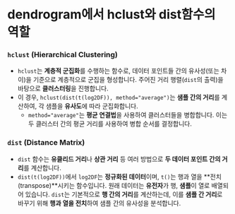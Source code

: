 # dendrogram에서 hclust와 dist함수의 역할
### **`hclust` (Hierarchical Clustering)**

- `hclust`는 **계층적 군집화**를 수행하는 함수로, 데이터 포인트들 간의 유사성(또는 차이)을 기준으로 계층적으로 군집을 형성합니다. 주어진 거리 행렬(`dist`의 출력)을 바탕으로 **클러스터링**을 진행합니다.
- 이 경우, `hclust(dist(t(log2DF)), method="average")`는 **샘플 간의 거리**를 계산하여, 각 샘플을 **유사도**에 따라 군집화합니다.
    - `method="average"`는 **평균 연결법**을 사용하여 클러스터들을 병합합니다. 이는 두 클러스터 간의 평균 거리를 사용하여 병합 순서를 결정합니다.

### **`dist` (Distance Matrix)**

- `dist` 함수는 **유클리드 거리**나 **상관 거리** 등 여러 방법으로 **두 데이터 포인트 간의 거리**를 계산합니다.
- `dist(t(log2DF))`에서 `log2DF`는 **정규화된 데이터**이며, `t()`는 행과 열을 **전치(transpose)**시키는 함수입니다. 원래 데이터는 **유전자**가 행, **샘플**이 열로 배열되어 있습니다. `dist`는 기본적으로 **행 간의 거리**를 계산하는데, 이를 **샘플 간 거리**로 바꾸기 위해 **행과 열을 전치**하여 샘플 간의 유사성을 분석합니다.